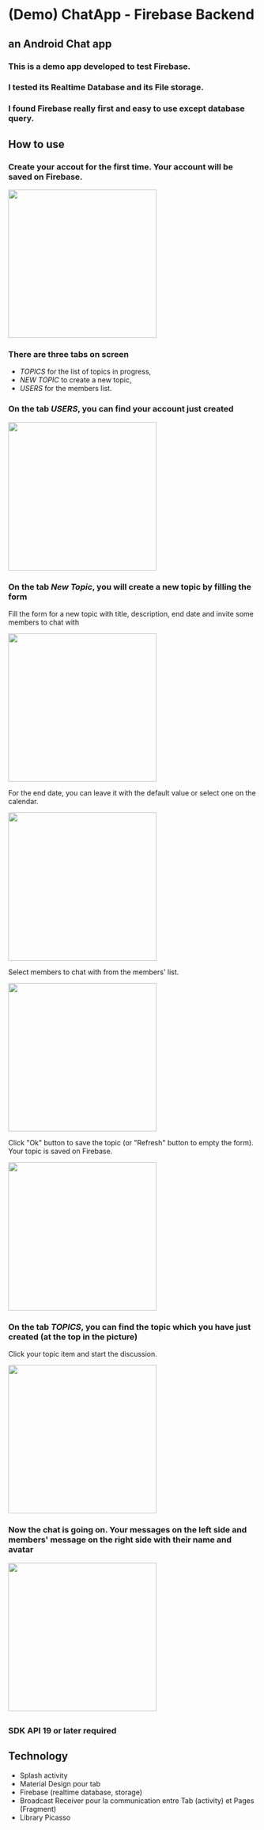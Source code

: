 # (Demo) ChatApp - Firebase Backend
## an Android Chat app ##
### This is a demo app developed to test Firebase. 
### I tested its Realtime Database and its File storage. 
### I found Firebase really first and easy to use except database query.

## How to use ##
### Create your accout for the first time. Your account will be saved on Firebase. ###


<img src="https://cloud.githubusercontent.com/assets/21304543/21225946/a2f193ea-c2d3-11e6-95d3-69c359a918b6.png" width="300"/>



### There are three tabs on screen ###
 * *TOPICS* for the list of topics in progress,
 * *NEW TOPIC* to create a new topic,
 * *USERS* for the members list. 


### On the tab *USERS*, you can find your account just created ###

<img src="https://cloud.githubusercontent.com/assets/21304543/21225948/a2fcda52-c2d3-11e6-9f6c-585b5c237abc.png" width="300"/>


### On the tab *New Topic*, you will create a new topic by filling the form ###
Fill the form for a new topic with title, description, end date and invite some members to chat with

<img src="https://cloud.githubusercontent.com/assets/21304543/21225943/a2e28e40-c2d3-11e6-9344-f4eab101bc16.png" width="300"/>


For the end date, you can leave it with the default value or select one on the calendar. 

<img src="https://cloud.githubusercontent.com/assets/21304543/21225951/a3120530-c2d3-11e6-9c72-35129f1c6024.png" width="300"/>


Select members to chat with from the members' list.

<img src="https://cloud.githubusercontent.com/assets/21304543/21225944/a2e8ce9a-c2d3-11e6-86b6-a8f95b4b2f2e.png" width="300"/>


Click "Ok" button to save the topic (or "Refresh" button to empty the form). Your topic is saved on Firebase.

<img src="https://cloud.githubusercontent.com/assets/21304543/21225945/a2eb2988-c2d3-11e6-9af6-4a0760282bae.png" width="300"/>


### On the tab *TOPICS*, you can find the topic which you have just created (at the top in the picture) ###
Click your topic item and start the discussion.

<img src="https://cloud.githubusercontent.com/assets/21304543/21225947/a2f7a8f2-c2d3-11e6-9374-f829bd499898.png" width="300"/>


### Now the chat is going on. Your messages on the left side and members' message on the right side with their name and avatar  ###

<img src="https://cloud.githubusercontent.com/assets/21304543/21225949/a302e0aa-c2d3-11e6-9d65-181a36cdc654.png" width="300"/>

##
### SDK API 19 or later required ###
##
## Technology 
- Splash activity
- Material Design pour tab
- Firebase (realtime database, storage)
- Broadcast Receiver pour la communication entre Tab (activity) et Pages (Fragment)
- Library Picasso 



